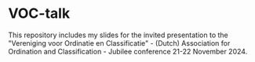 # VOC-talk
This repository includes my slides for the invited presentation to the "Vereniging voor Ordinatie en Classificatie" - (Dutch) Association for Ordination and Classification - Jubilee conference 21-22 November 2024. 
